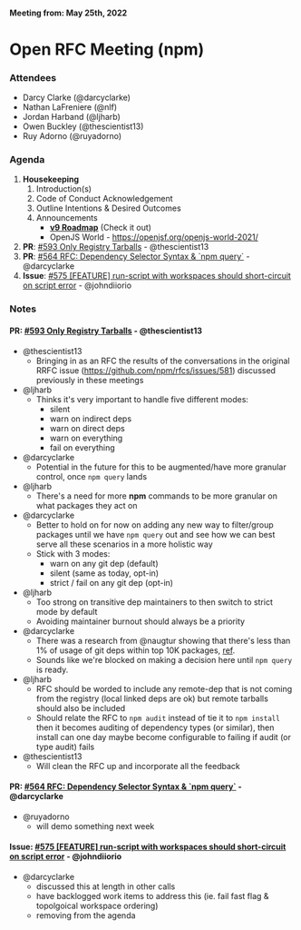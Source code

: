 #### Meeting from: May 25th, 2022

# Open RFC Meeting (npm)

### Attendees
- Darcy Clarke (@darcyclarke)
- Nathan LaFreniere (@nlf)
- Jordan Harband (@ljharb)
- Owen Buckley (@thescientist13)
- Ruy Adorno (@ruyadorno)

### Agenda

1. **Housekeeping**
	1. Introduction(s)
	1. Code of Conduct Acknowledgement
	1. Outline Intentions & Desired Outcomes
	1. Announcements
	    - [**v9 Roadmap**](https://github.com/npm/statusboard/issues/443) (Check it out)
	    - OpenJS World - https://openjsf.org/openjs-world-2021/
1. **PR**: [#593 Only Registry Tarballs](https://github.com/npm/rfcs/pull/593) - @thescientist13
1. **PR**: [#564 RFC: Dependency Selector Syntax &amp; &#x60;npm query&#x60;](https://github.com/npm/rfcs/pull/564) - @darcyclarke
1. **Issue**: [#575 [FEATURE] run-script with workspaces should short-circuit on script error](https://github.com/npm/rfcs/issues/575) - @johndiiorio

### Notes

#### **PR**: [#593 Only Registry Tarballs](https://github.com/npm/rfcs/pull/593) - @thescientist13
- @thescientist13
  - Bringing in as an RFC the results of the conversations in the original RRFC issue (https://github.com/npm/rfcs/issues/581) discussed previously in these meetings
- @ljharb
  - Thinks it's very important to handle five different modes:
    - silent 
    - warn on indirect deps
    - warn on direct deps
    - warn on everything
    - fail on everything
- @darcyclarke
  - Potential in the future for this to be augmented/have more granular control, once `npm query` lands
- @ljharb
  - There's a need for more **npm** commands to be more granular on what packages they act on
- @darcyclarke
  - Better to hold on for now on adding any new way to filter/group packages until we have `npm query` out and see how we can best serve all these scenarios in a more holistic way
  - Stick with 3 modes:
    - warn on any git dep (default)
    - silent (same as today, opt-in)
    - strict / fail on any git dep (opt-in)
- @ljharb
  - Too strong on transitive dep maintainers to then switch to strict mode by default
  - Avoiding maintainer burnout should always be a priority
- @darcyclarke
  - There was a research from @naugtur showing that there's less than 1% of usage of git deps within top 10K packages, [ref](https://github.com/naugtur/research/blob/036ed9c84257c5d22d9952f765b0c95fd0ca5d85/git-deps/gits.md).
  - Sounds like we're blocked on making a decision here until `npm query` is ready.
- @ljharb
  - RFC should be worded to include any remote-dep that is not coming from the registry (local linked deps are ok) but remote tarballs should also be included
  - Should relate the RFC to `npm audit` instead of tie it to `npm install` then it becomes auditing of dependency types (or similar), then install can one day maybe become configurable to failing if audit (or type audit) fails
- @thescientist13
  - Will clean the RFC up and incorporate all the feedback

#### **PR**: [#564 RFC: Dependency Selector Syntax &amp; &#x60;npm query&#x60;](https://github.com/npm/rfcs/pull/564) - @darcyclarke
- @ruyadorno 
  - will demo something next week 

#### **Issue**: [#575 [FEATURE] run-script with workspaces should short-circuit on script error](https://github.com/npm/rfcs/issues/575) - @johndiiorio
- @darcyclarke
  - discussed this at length in other calls
  - have backlogged work items to address this (ie. fail fast flag & topolgoical workspace ordering)
  - removing from the agenda


